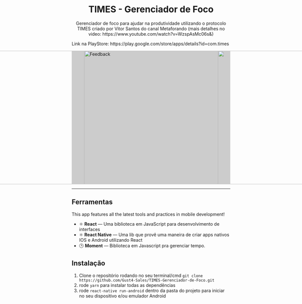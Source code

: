 <h1 align="center">
<br>
TIMES - Gerenciador de Foco
</h1>

<p align="center">Gerenciador de foco para ajudar na produtividade utilizando o protocolo TIMES criado por Vitor Santos do canal Metaforando (mais detalhes no video: https://www.youtube.com/watch?v=WzspAsMc06s&)</p>
<p>Link na PlayStore: https://play.google.com/store/apps/details?id=com.times</p>

<div style="display: flex; justify-content: center; align-itens: center; background-color: #ccc;">

  <img src="https://lh3.googleusercontent.com/6aCkMNkI0v5uhb_he7lAs489QTOoc0DmmJMFFVUQN-cwdpsPwCTdO-WZRzAh40IpfUyX=w1920-h937-rw" alt="logo" height="425">
  <img src="https://lh3.googleusercontent.com/oWPwexI51IOko3Hr6PXVgD4q2V3aapEul5CIjebM4A6LNVmTwci8ME_nNxT_XWZlhac=w1920-h937-rw" alt="Homepage" height="425">
  <img src="https://lh3.googleusercontent.com/LFp_DARviBkjxw-o6vibG56obPo6eZziOkDSKbiTDYaTY-C8o1iZnQKHDo3YAfX8eA=w1920-h711-rw" alt="Feedback" height="425">
  
  <img src="" alt="" height="425" style="max-width:100%;">
  <img src="https://lh3.googleusercontent.com/gGnxm_9VKQ8TLdi8kEYiZd13u2p_kEv2rcaR_bEv1IdRu0ELkpcdum0WQ_zerNMvAZ0=w1920-h711-rw" alt="Form" height="425">

</div>

<hr />

## Ferramentas
[//]: # (Add the features of your project here:)
This app features all the latest tools and practices in mobile development!

- ⚛️ **React** — Uma biblioteca em JavaScript para desenvolvimento de interfaces
- ⚛️ **React Native** — Uma lib que provê uma maneira de criar apps nativos IOS e Android utilizando React
- 🕒 **Moment** — Biblioteca em Javascript pra gerenciar tempo.

## Instalação
1. Clone o repositório rodando no seu terminal/cmd ````git clone https://github.com/Gust4-Sales/TIMES-Gerenciador-de-Foco.git ```` 
2. rode ```yarn``` para instalar todas as dependências
3. rode ```react-native run-android``` dentro da pasta do projeto para iniciar no seu dispositivo e/ou emulador Android

